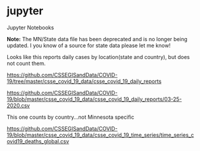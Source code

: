 # jupyter
Jupyter Notebooks


**Note:** The MN/State data file has been deprecated and is no longer being updated. I you know of a source for state data please let me know!

Looks like this reports daily cases by location(state and country), but does not count them.

https://github.com/CSSEGISandData/COVID-19/tree/master/csse_covid_19_data/csse_covid_19_daily_reports

https://github.com/CSSEGISandData/COVID-19/blob/master/csse_covid_19_data/csse_covid_19_daily_reports/03-25-2020.csv

This one counts by country...not Minnesota specific

https://github.com/CSSEGISandData/COVID-19/blob/master/csse_covid_19_data/csse_covid_19_time_series/time_series_covid19_deaths_global.csv
